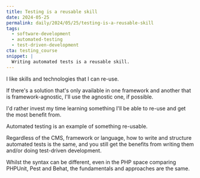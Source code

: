 ```yaml
---
title: Testing is a reusable skill
date: 2024-05-25
permalink: daily/2024/05/25/testing-is-a-reusable-skill
tags:
  - software-development
  - automated-testing
  - test-driven-development
cta: testing_course
snippet: |
  Writing automated tests is a reusable skill.
---
```


I like skills and technologies that I can re-use.

If there's a solution that's only available in one framework and another that is framework-agnostic, I'll use the agnostic one, if possible.

I'd rather invest my time learning something I'll be able to re-use and get the most benefit from.

Automated testing is an example of something re-usable.

Regardless of the CMS, framework or language, how to write and structure automated tests is the same, and you still get the benefits from writing them and/or doing test-driven development.

Whilst the syntax can be different, even in the PHP space comparing PHPUnit, Pest and Behat, the fundamentals and approaches are the same.
